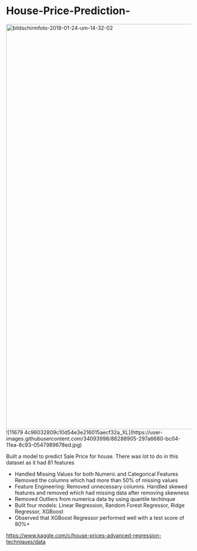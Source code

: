 # House-Price-Prediction-

<img width="1100" alt="bildschirmfoto-2018-01-24-um-14-32-02" src="https://user-images.githubusercontent.com/34093998/86288899-27180c80-bc04-11ea-9f36-3473a06c07c1.png">
![11679 4c96032809c10d54e3e216015aecf32a_XL](https://user-images.githubusercontent.com/34093998/86288905-297a6680-bc04-11ea-8c93-0547989678ed.jpg)


Built a model to predict Sale Price for house. There was lot to do in this dataset as it had 81 features

- Handled Missing Values for both Numeric and Categorical Features
  Removed the columns which had more than 50% of missing values
- Feature Engineering: Removed unnecessary columns. Handled skewed features and removed which had missing data after removing skewness
- Removed Outliers from numerica data by using quantile techinque
- Bulit four models: Linear Regression, Random Forest Regressor, Ridge Regressor, XGBoost
- Observed that XGBoost Regressor performed well with a test score of 80%+

https://www.kaggle.com/c/house-prices-advanced-regression-techniques/data

